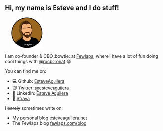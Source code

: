 ## Hi, my name is Esteve and I do stuff!
<img src="images/me.png" width="100px" height="100px" hspace="20"/>

I am co-founder & CBO :bowtie: at [Fewlaps](http://fewlaps.com), where I have a lot of fun doing cool things with [@rocboronat](https://github.com/rocboronat) :grin:

You can find me on:

- :computer: Github: [EsteveAguilera](http://github.com/EsteveAguilera)
- :innocent: Twitter: [@esteveaguilera](https://twitter.com/esteveaguilera)
- :necktie: LinkedIn: [Esteve Aguilera](https://www.linkedin.com/in/esteveaguilera/)
- :running: [Strava](https://www.strava.com/athletes/5770095)

I ~~barely~~ sometimes write on:

- My personal blog [esteveaguilera.net](http://esteveaguilera.net)
- The Fewlaps blog [fewlaps.com/blog](http://fewlaps.com/blog/)
